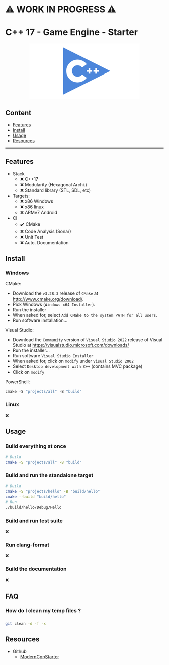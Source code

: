 :warning: WORK IN PROGRESS :warning:
====================================

# C++ 17 - Game Engine - Starter

<p align="center">
  <img src="./documentation/thumb-cpp.png" height="175" width="auto" />
</p>

## Content

- [Features](#features)
- [Install](#install)
- [Usage](#usage)
- [Resources](#resources)

---------------------------------------

## Features

- Stack
  - :x: C++17
  - :x: Modularity (Hexagonal Archi.)
  - :x: Standard library (STL, SDL, etc)
- Targets:
  - :x: x86 Windows
  - :x: x86 linux
  - :x: ARMv7 Android
- CI
  - :heavy_check_mark: CMake
  - :x: Code Analysis (Sonar)
  - :x: Unit Test
  - :x: Auto. Documentation

## Install

### Windows

CMake:
- Download the `v3.28.3` release of `CMake` at http://www.cmake.org/download/.
- Pick Windows (`Windows x64 Installer`).
- Run the installer
- When asked for, select `Add CMake to the system PATH for all users`.
- Run software installation...

Visual Studio:
- Download the `Community` version of `Visual Studio 2022` release of Visual Studio at https://visualstudio.microsoft.com/downloads/
- Run the installer...
- Run software `Visual Studio Installer`
- When asked for, click on `modify` under `Visual Studio 2002`
- Select `Desktop development with C++` (contains MVC package)
- Click on `modify`

PowerShell:
```powershell
cmake -S "projects/all" -B "build"
```

### Linux

:x:

## Usage

### Build everything at once

```bash
# Build
cmake -S "projects/all" -B "build"
```

### Build and run the standalone target

```bash
# Build
cmake -S "projects/hello" -B "build/hello"
cmake --build "build/hello"
# Run
./build/hello/Debug/Hello
```

### Build and run test suite

:x:

### Run clang-format

:x:

### Build the documentation

:x:


## FAQ

### How do I clean my temp files ?

###
```bash
git clean -d -f -x
```

## Resources

- Github
  - [ModernCppStarter](https://github.com/TheLartians/ModernCppStarter/tree/master)
